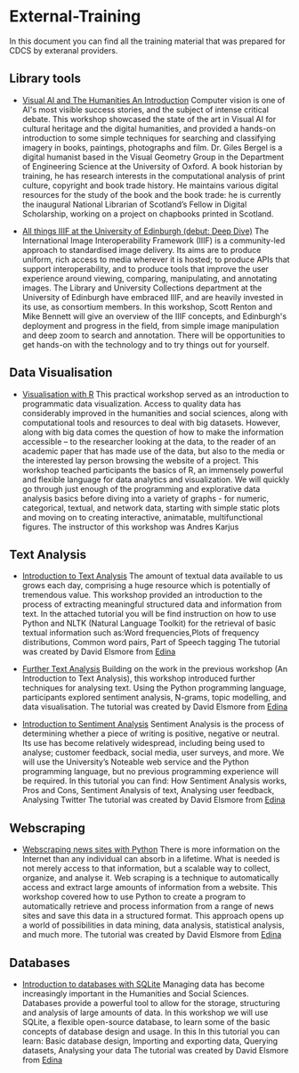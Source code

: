 # External-Training

In this document you can find all the training material that was prepared for CDCS by exteranal providers.


## Library tools
- [Visual AI and The Humanities An Introduction](https://tinyurl.com/EdinburghVAI)
Computer vision is one of AI's most visible success stories, and the subject of intense critical debate. This workshop showcased the state of the art in Visual AI for cultural heritage and the digital humanities, and provided a hands-on introduction to some simple techniques for searching and classifying imagery in books, paintings, photographs and film. 
Dr. Giles Bergel is a digital humanist based in the Visual Geometry Group in the Department of Engineering Science at the University of Oxford. A book historian by training, he has research interests in the computational analysis of print culture, copyright and book trade history. He maintains various digital resources for the study of the book and the book trade: he is currently the inaugural National Librarian of Scotland’s Fellow in Digital Scholarship, working on a project on chapbooks printed in Scotland.  

- [All things IIIF at the University of Edinburgh (debut: Deep Dive)](https://uoe-iiif.github.io/iiif/workshop)
The International Image Interoperability Framework (IIIF) is a community-led approach to standardised image delivery. Its aims are to produce uniform, rich access to media wherever it is hosted; to produce APIs that support interoperability, and to produce tools that improve the user experience around viewing, comparing, manipulating, and annotating images. 
The Library and University Collections department at the University of Edinburgh have embraced IIIF, and are heavily invested in its use, as consortium members. In this workshop, Scott Renton and Mike Bennett will give an overview of the IIIF concepts, and Edinburgh's deployment and progress in the field, from simple image manipulation and deep zoom to search and annotation. There will be opportunities to get hands-on with the technology and to try things out for yourself.  


## Data Visualisation
- [Visualisation with R](https://andreskarjus.github.io/artofthefigure/cdcs2020/) 
This practical workshop served as an introduction to programmatic data visualization. Access to quality data has considerably improved in the humanities and social sciences, along with computational tools and resources to deal with big datasets. However, along with big data comes the question of how to make the information accessible – to the researcher looking at the data, to the reader of an academic paper that has made use of the data, but also to the media or the interested lay person browsing the website of a project.
This workshop teached participants the basics of R, an immensely powerful and flexible language for data analytics and visualization. We will quickly go through just enough of the programming and explorative data analysis basics before diving into a variety of graphs - for numeric, categorical, textual, and network data, starting with simple static plots and moving on to creating interactive, animatable, multifunctional figures. 
The instructor of this workshop was Andres Karjus
 

## Text Analysis
- [Introduction to Text Analysis](https://learn.edina.ac.uk/intro-ta/)
The amount of textual data available to us grows each day, comprising a huge resource which is potentially of tremendous value. This workshop provided an introduction to the process of extracting meaningful structured data and information from text. 
In the attached tutorial you will be find instruction on how to use Python and NLTK (Natural Language Toolkit) for the retrieval of basic textual information such as:Word frequencies,Plots of frequency distributions, Common word pairs, Part of Speech tagging 
The tutorial was created by David Elsmore from [Edina](https://edina.ac.uk/)

- [Further Text Analysis](https://learn.edina.ac.uk/inter-ta/)
Building on the work in the previous workshop (An Introduction to Text Analysis), this workshop introduced further techniques for analysing text. Using the Python programming language, participants explored sentiment analysis, N-grams, topic modelling, and data visualisation. 
The tutorial was created by David Elsmore from [Edina](https://edina.ac.uk/)

- [Introduction to Sentiment Analysis](https://learn.edina.ac.uk/sentiment/)
Sentiment Analysis is the process of determining whether a piece of writing is positive, negative or neutral. Its use has become relatively widespread, including being used to analyse; customer feedback, social media, user surveys, and more. We will use the University’s Noteable web service and the Python programming language, but no previous programming experience will be required.
In this tutorial you can find: How Sentiment Analysis works, Pros and Cons, Sentiment Analysis of text, Analysing user feedback, Analysing Twitter 
The tutorial was created by David Elsmore from [Edina](https://edina.ac.uk/)


## Webscraping 
- [Webscraping news sites with Python](https://learn.edina.ac.uk/webscraping/) 
There is more information on the Internet than any individual can absorb in a lifetime. What is needed is not merely access to that information, but a scalable way to collect, organize, and analyse it.
Web scraping is a technique to automatically access and extract large amounts of information from a website.
This workshop covered how to use Python to create a program to automatically retrieve and process information from a range of news sites and save this data in a structured format. This approach opens up a world of possibilities in data mining, data analysis, statistical analysis, and much more.
The tutorial was created by David Elsmore from [Edina](https://edina.ac.uk/)


## Databases
- [Introduction to databases with SQLite](https://digital-exploits.edina.ac.uk/intro-db)
Managing data has become increasingly important in the Humanities and Social Sciences. Databases provide a powerful tool to allow for the storage, structuring and analysis of large amounts of data. In this workshop we will use SQLite, a flexible open-source database, to learn some of the basic concepts of database design and usage.
In this In this tutorial you can learn: Basic database design, Importing and exporting data, Querying datasets, Analysing your data 
The tutorial was created by David Elsmore from [Edina](https://edina.ac.uk/)
